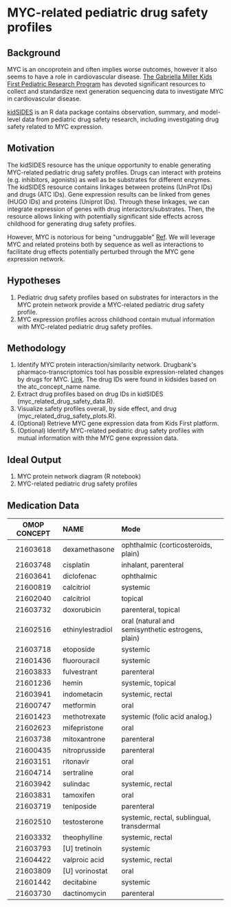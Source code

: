 # MYC-related pediatric drug safety profiles

## Background

MYC is an oncoprotein and often implies worse outcomes, however it also seems to have a role in cardiovascular disease. [The Gabriella Miller Kids First Pediatric Research Program](https://kidsfirstdrc.org) has devoted significant resources to collect and standardize next generation sequencing data to investigate MYC in cardiovascular disease. 

[kidSIDES](https://github.com/ngiangre/kidsides) is an R data package contains observation, summary, and model-level data from pediatric drug safety research, including investigating drug safety related to MYC expression. 

## Motivation

The kidSIDES resource has the unique opportunity to enable generating MYC-related pediatric drug safety profiles. Drugs can interact with proteins (e.g. inhibitors, agonists) as well as be substrates for different enzymes. The kidSIDES resource contains linkages between proteins (UniProt IDs) and drugs (ATC IDs). Gene expression results can be linked from genes (HUGO IDs) and proteins (Uniprot IDs). Through these linkages, we can integrate expression of genes with drug interactors/substrates. Then, the resource allows linking with potentially significant side effects across childhood for generating drug safety profiles. 

However, MYC is notorious for being "undruggable" [Ref](https://www.ncbi.nlm.nih.gov/pmc/articles/PMC6337544/). We will leverage MYC and related proteins both by sequence as well as interactions to facilitate drug effects potentially perturbed through the MYC gene expression network. 

## Hypotheses

1. Pediatric drug safety profiles based on substrates for interactors in the MYC protein network provide a MYC-related pediatric drug safety profile. 
2. MYC expression profiles across childhood contain mutual information with MYC-related pediatric drug safety profiles. 

## Methodology

1. Identify MYC protein interaction/similarity network. Drugbank's pharmaco-transcriptomics tool has possible expression-related changes by drugs for MYC. [Link](https://go.drugbank.com/pharmaco/transcriptomics?q%5Bg%5B0%5D%5D%5Bm%5D=or&q%5Bg%5B0%5D%5D%5Bdrug_approved_true%5D=all&q%5Bg%5B0%5D%5D%5Bdrug_nutraceutical_true%5D=all&q%5Bg%5B0%5D%5D%5Bdrug_illicit_true%5D=all&q%5Bg%5B0%5D%5D%5Bdrug_investigational_true%5D=all&q%5Bg%5B0%5D%5D%5Bdrug_withdrawn_true%5D=all&q%5Bg%5B0%5D%5D%5Bdrug_experimental_true%5D=all&q%5Bg%5B1%5D%5D%5Bm%5D=or&q%5Bg%5B1%5D%5D%5Bdrug_available_in_us_true%5D=all&q%5Bg%5B1%5D%5D%5Bdrug_available_in_ca_true%5D=all&q%5Bg%5B1%5D%5D%5Bdrug_available_in_eu_true%5D=all&commit=Apply+Filter&q%5Bdrug_precise_names_name_cont%5D=&q%5Bgene_symbol_eq%5D=MYC&q%5Bgene_id_eq%5D=&q%5Bchange_eq%5D=&q%5Binteraction_cont%5D=&q%5Bchromosome_location_cont%5D=). The drug IDs were found in kidsides based on the atc_concept_name name.
2. Extract drug profiles based on drug IDs in kidSIDES (myc_related_drug_safety_data.R).
3. Visualize safety profiles overall, by side effect, and drug (myc_related_drug_safety_plots.R).
4. (Optional) Retrieve MYC gene expression data from Kids First platform. 
5. (Optional) Identify MYC-related pediatric drug safety profiles with mutual information with thhe MYC gene expression data. 

## Ideal Output

1. MYC protein network diagram (R notebook)
2. MYC-related pediatric drug safety profiles


## Medication Data

|OMOP CONCEPT | NAME | Mode |
:--------------:|:----| :---|
|21603618|dexamethasone|ophthalmic (corticosteroids, plain)|
|21603748|cisplatin|inhalant, parenteral|
|21603641|diclofenac|ophthalmic|
|21600819|calcitriol|systemic|
|21602040|calcitriol|topical|
|21603732|doxorubicin|parenteral, topical|
|21602516|ethinylestradiol|oral (natural and semisynthetic estrogens, plain)|
|21603718|etoposide|systemic|
|21601436|fluorouracil|systemic|
|21603833|fulvestrant|parenteral|
|21601236|hemin|systemic, topical|
|21603941|indometacin|systemic, rectal|
|21600747|metformin|oral|
|21601423|methotrexate|systemic (folic acid analog.)|
|21602623|mifepristone|oral|
|21603738|mitoxantrone|parenteral|
|21600435|nitroprusside|parenteral|
|21603151|ritonavir| oral|
|21604714|sertraline| oral|
|21603942|sulindac|systemic, rectal
|21603831|tamoxifen|oral|
|21603719|teniposide|parenteral|
|21602510|testosterone|systemic, rectal, sublingual, transdermal|
|21603332|theophylline|systemic, rectal|
|21603793|[U] tretinoin|systemic|
|21604422|valproic acid|systemic, rectal|
|21603809|[U] vorinostat| oral|
|21601442|decitabine| systemic|
|21603730|dactinomycin|parenteral|


